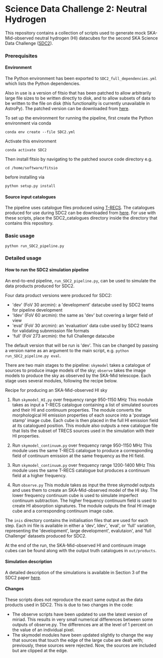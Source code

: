 # Science Data Challenge 2: Neutral Hydrogen

This repository contains a collection of scripts used to generate mock SKA-Mid-observed neutral hydrogen (HI) datacubes for the second SKA Science Data Challenge ([SDC2](https://sdc2.astronomers.skatelescope.org/)).

### Prerequisites

#### Environment

The Python environment has been exported to `SDC2_full_dependencies.yml` which lists the Python dependencies.

Also in use is a version of fitsio that has been patched to allow arbitrarily large file sizes to be written directly to disk, and to allow subsets of data to be written to the file on disk (this functionality is currently unavailable in AstroPy). The patched version can be downloaded from [here](https://drive.google.com/drive/folders/15h0hE-cnqvS6xpX90qtX_Ji1wzC65V9R?usp=sharing). 

To set up the environment for running the pipeline, first create the Python environment via conda

`conda env create --file SDC2.yml`

Activate this environment

`conda activate SDC2`

Then install fitsio by navigating to the patched source code directory e.g.

`cd /home/software/fitsio`

before installing via

`python setup.py install`

#### Source input catalogues

The pipeline uses catalogue files produced using [T-RECS](https://github.com/abonaldi/TRECS). The catalogues produced for use during SDC2 can be downloaded from [here](https://drive.google.com/drive/folders/15h0hE-cnqvS6xpX90qtX_Ji1wzC65V9R?usp=sharing). For use with these scripts, place the SDC2_catalogues directory inside the directory that contains this repository.

### Basic usage

`python run_SDC2_pipeline.py`


### Detailed usage

#### How to run the SDC2 simulation pipeline

An end-to-end pipeline, `run_SDC2_pipeline.py`, can be used to simulate the data products produced for SDC2. 

Four data product versions were produced for SDC2:
* 'dev' (FoV 30 arcmin): a 'development' datacube used by SDC2 teams for pipeline development
* 'ldev' (FoV 60 arcmin): the same as 'dev' but covering a larger field of view
* 'eval' (FoV 30 arcmin): an 'evaluation' data cube used by SDC2 teams for validating subnmission file formats
* 'full' (FoV 273 arcmin): the full Challenge datacube

The default version that will be run is 'dev'. This can be changed by passing a version name as an argument to the main script, e.g. `python run_SDC2_pipeline.py eval`.

There are two main stages to the pipeline: `skymodel` takes a catalogue of sources to produce image models of the sky;  `observe` takes the image models to produce the sky as observed by the SKA-Mid telescope. Each stage uses several modules, following the recipe below.

Recipe for producing an SKA-Mid-observed HI sky

1. Run `skymodel_HI.py` over frequency range 950-1150 MHz
This module takes as input a T-RECS catalogue containing a list of simulated sources and their HI and continuum properties. The module converts the morphological HI emission properties of each source into a 'postage stamp' image cube. Each cube is then placed in the full HI emission field at its catalogued position. This module also outputs a new catalogue file that lists the subset of TRECS sources used in the simulation with their HI properties.

2. Run `skymodel_continuum.py` over frequency range 950-1150 MHz
This module uses the same T-RECS catalogue to produce a corresponding field of continuum emission at the same frequency as the HI field. 

3. Run `skymodel_continuum.py` over frequency range 1200-1400 MHz
This module uses the same T-RECS catalogue but produces a continuum field at a higher frequency. 

4. Run `observe.py`
This module takes as input the three skymodel outputs and uses them to create an SKA-Mid-observed model of the HI sky.  The lower frequency continuum cube is used to simulate imperfect continuum subtraction. The higher frequency continuum field is used to create HI absorption signatures. The module outputs the final HI image cube and a corresponding continuum image cube.
 
The `inis` directory contains the initialisation files that are used for each step. Each ini file is available in either a 'dev', ldev', 'eval', or 'full' variation, representing the 'development', large development', evalutaion', and 'full Challenge' datasets produced for SDC2.

At the end of the run, the SKA-Mid-observed HI and continuum image cubes can be found along with the output truth catalogues in `out/products`.

#### Simulation description

A detailed description of the simulations is available in Section 3 of the SDC2 paper [here](https://arxiv.org/abs/2303.07943).

#### Changes 

These scripts does not reproduce the exact same output as the data products used in SDC2. This is due to two changes in the code:

* The observe scripts have been updated to use the latest version of miriad. This results in very small numerical differences between some outputs of observe.py. The differences are at the level of 1 percent on the value of an individual pixel.
* The skymodel modules have been updated slightly to change the way that sources that touch the edge of the large cube are dealt with; previously, these sources were rejected. Now, the sources are included but are clipped at the edge. 





